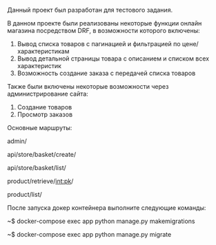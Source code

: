 Данный проект был разработан для тестового задания.

В данном проекте были реализованы некоторые функции онлайн магазина посредством DRF, в возможности которого включены:
1. Вывод списка товаров с пагинацией и фильтрацией по цене/характеристикам
2. Вывод детальной страницы товара с описанием и списком всех характеристик
3. Возможность создание заказа с передачей списка товаров

Также были включены некоторые возможности через администрирование сайта:

1. Создание товаров
2. Просмотр заказов

Основные маршруты:

admin/ 

api/store/basket/create/

api/store/basket/list/

product/retrieve/<int:pk>/

product/list/

После запуска докер контейнера выполните следующие команды:

~$ docker-compose exec app python manage.py makemigrations

~$ docker-compose exec app python manage.py migrate